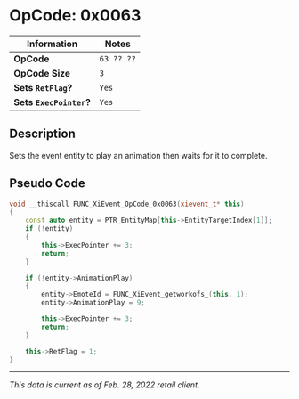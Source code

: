 # OpCode: 0x0063

| Information               | Notes |
|---                        |---    |
| **OpCode**                | `63 ?? ??` |
| **OpCode Size**           | `3`   |
| **Sets `RetFlag`?**       | `Yes` |
| **Sets `ExecPointer`?**   | `Yes` |

## Description

Sets the event entity to play an animation then waits for it to complete.

## Pseudo Code

```cpp
void __thiscall FUNC_XiEvent_OpCode_0x0063(xievent_t* this)
{
    const auto entity = PTR_EntityMap[this->EntityTargetIndex[1]];
    if (!entity)
    {
        this->ExecPointer += 3;
        return;
    }

    if (!entity->AnimationPlay)
    {
        entity->EmoteId = FUNC_XiEvent_getworkofs_(this, 1);
        entity->AnimationPlay = 9;

        this->ExecPointer += 3;
        return;
    }

    this->RetFlag = 1;
}
```

---

_This data is current as of Feb. 28, 2022 retail client._